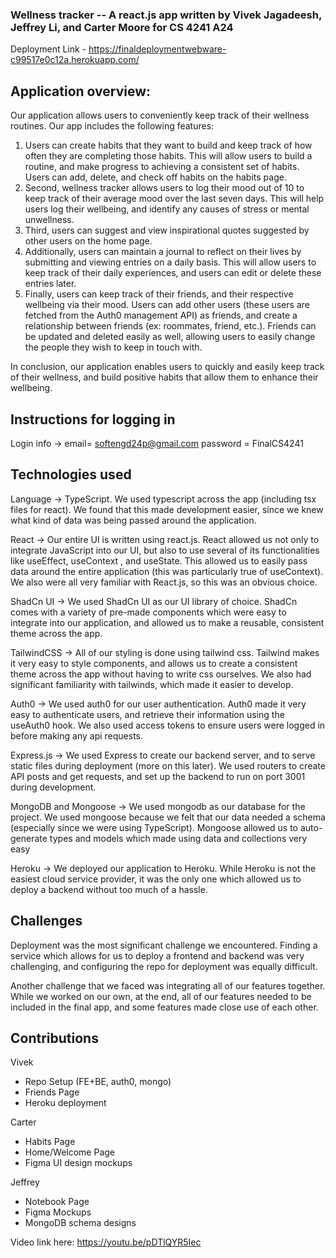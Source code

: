 ### Wellness tracker -- A react.js app written by Vivek Jagadeesh, Jeffrey Li, and Carter Moore for CS 4241 A24

Deployment Link - https://finaldeploymentwebware-c99517e0c12a.herokuapp.com/
## Application overview:
Our application allows users to conveniently keep track of their wellness routines. Our app includes the following features:
<br>
1. Users can create habits that they want to build and keep track of how often they are completing those habits. This will allow users to build a routine, and make progress to achieving a consistent set of habits. Users can add, delete, and check off habits on the habits page.
2. Second, wellness tracker allows users to log their mood out of 10 to keep track of their average mood over the last seven days. This will help users log their wellbeing, and identify any causes of stress or mental unwellness.
3. Third, users can suggest and view inspirational quotes suggested by other users on the home page.
4. Additionally, users can maintain a journal to reflect on their lives by submitting and viewing entries on a daily basis. This will allow users to keep track of their daily experiences, and users can edit or delete these entries later.
5. Finally, users can keep track of their friends, and their respective wellbeing via their mood. Users can add other users (these users are fetched from the Auth0 management API) as friends, and create a relationship between friends (ex: roommates, friend, etc.). Friends can be updated and deleted easily as well, allowing users to easily change the people they wish to keep in touch with.

In conclusion, our application enables users to quickly and easily keep track of their wellness, and build positive habits that allow them to enhance their wellbeing.

## Instructions for logging in

Login info -> email= softengd24p@gmail.com password = FinalCS4241

## Technologies used
Language -> TypeScript. We used typescript across the app (including tsx files for react). We found that this made development easier, since we knew what kind of data was being passed around the application.


React -> Our entire UI is written using react.js. React allowed us not only to integrate JavaScript into our UI, but also to use several of its functionalities like useEffect, useContext , and useState. This allowed us to easily pass data around the entire application (this was particularly true of useContext). We also were all very familiar with React.js, so this was an obvious choice.

ShadCn UI -> We used ShadCn UI as our UI library of choice. ShadCn comes with a variety of pre-made components which were easy to integrate into our application, and allowed us to make a reusable, consistent theme across the app.

TailwindCSS -> All of our styling is done using tailwind css. Tailwind makes it very easy to style components, and allows us to create a consistent theme across the app without having to write css ourselves. We also had significant familiarity with tailwinds, which made it easier to develop.

Auth0 -> We used auth0 for our user authentication. Auth0 made it very easy to authenticate users, and retrieve their information using the useAuth0 hook. We also used access tokens to ensure users were logged in before making any api requests.

Express.js -> We used Express to create our backend server, and to serve static files during deployment (more on this later). We used routers to create API posts and get requests, and set up the backend to run on port 3001 during development.

MongoDB and Mongoose -> We used mongodb as our database for the project. We used mongoose because we felt that our data needed a schema (especially since we were using TypeScript). Mongoose allowed us to auto-generate types and models which made using data and collections very easy

Heroku -> We deployed our application to Heroku. While Heroku is not the easiest cloud service provider, it was the only one which allowed us to deploy a backend without too much of a hassle.

## Challenges
Deployment was the most significant challenge we encountered. Finding a service which allows for us to deploy a frontend and backend was very challenging, and configuring the repo for deployment was equally difficult.

Another challenge that we faced was integrating all of our features together. While we worked on our own, at the end, all of our features needed to be included in the final app, and some features made close use of each other.
## Contributions
Vivek
- Repo Setup (FE+BE, auth0, mongo)
- Friends Page
- Heroku deployment

Carter
- Habits Page
- Home/Welcome Page
- Figma UI design mockups

Jeffrey
- Notebook Page
- Figma Mockups
- MongoDB schema designs

Video link here: https://youtu.be/pDTlQYR5Iec
